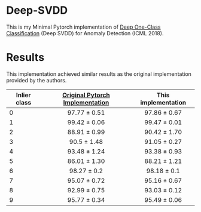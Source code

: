 # Deep-SVDD
This is my Minimal Pytorch implementation of [Deep One-Class Classification](http://data.bit.uni-bonn.de/publications/ICML2018.pdf) (Deep SVDD) for Anomaly Detection (ICML 2018).



# Results
This implementation achieved similar results as the original implementation provided by the authors.


| Inlier class     | [Original Pytorch Implementation ](https://github.com/lukasruff/Deep-SVDD-PyTorch) | This implementation  |
| ------------- |:-------------:| :-------------:|
| 0 | 97.77 ± 0.51 | 97.86 ± 0.67 |
| 1 | 99.42 ± 0.06 | 99.47 ± 0.01 |
| 2 | 88.91 ± 0.99 | 90.42 ± 1.70 |
| 3 | 90.5 ± 1.48 | 91.05 ± 0.27 |
| 4 | 93.48 ± 1.24 | 93.38 ± 0.93 |
| 5 | 86.01 ± 1.30 | 88.21 ± 1.21 |
| 6 | 98.27 ± 0.2 | 98.18 ± 0.1 |
| 7 | 95.07 ± 0.72 | 95.16 ± 0.67 |
| 8 | 92.99 ± 0.75 | 93.03 ± 0.12 |
| 9 | 95.77 ± 0.34 | 95.49 ± 0.06 |

